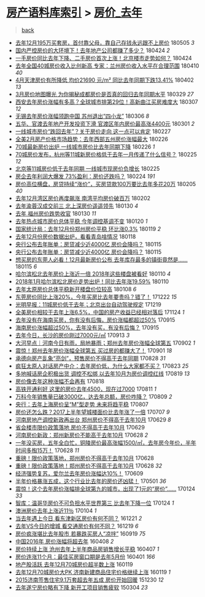 [房产语料库索引](../../README.md)  > [房价_去年](房价_去年.md)
====
> [back](../README.md)

- [去年12月195万买套房，首付靠父母，靠自己存钱永远跟不上房价](http://jkwz.applinzi.com/ittc/7099327331518907399.html#%E5%8E%BB%E5%B9%B412%E6%9C%88195%E4%B8%87%E4%B9%B0%E5%A5%97%E6%88%BF%EF%BC%8C%E9%A6%96%E4%BB%98%E9%9D%A0%E7%88%B6%E6%AF%8D%EF%BC%8C%E9%9D%A0%E8%87%AA%E5%B7%B1%E5%AD%98%E9%92%B1%E6%B0%B8%E8%BF%9C%E8%B7%9F%E4%B8%8D%E4%B8%8A%E6%88%BF%E4%BB%B7) 180505 *3* 
- [国内严控房价的大环境下！去年地产公司都赚了多少？](http://jkwz.applinzi.com/ittc/7095680964246373392.html#%E5%9B%BD%E5%86%85%E4%B8%A5%E6%8E%A7%E6%88%BF%E4%BB%B7%E7%9A%84%E5%A4%A7%E7%8E%AF%E5%A2%83%E4%B8%8B%EF%BC%81%E5%8E%BB%E5%B9%B4%E5%9C%B0%E4%BA%A7%E5%85%AC%E5%8F%B8%E9%83%BD%E8%B5%9A%E4%BA%86%E5%A4%9A%E5%B0%91%EF%BC%9F) 180424 *2* 
- [一手房价同比去年下降、二手房价首次上涨！北京楼市走势如何？](http://jkwz.applinzi.com/ittc/7095481514500555786.html#%E4%B8%80%E6%89%8B%E6%88%BF%E4%BB%B7%E5%90%8C%E6%AF%94%E5%8E%BB%E5%B9%B4%E4%B8%8B%E9%99%8D%E3%80%81%E4%BA%8C%E6%89%8B%E6%88%BF%E4%BB%B7%E9%A6%96%E6%AC%A1%E4%B8%8A%E6%B6%A8%EF%BC%81%E5%8C%97%E4%BA%AC%E6%A5%BC%E5%B8%82%E8%B5%B0%E5%8A%BF%E5%A6%82%E4%BD%95%EF%BC%9F) 180424  
- [去年全国40城房价收入比创新高 专家：兰州房价收入水平在合理范围](http://jkwz.applinzi.com/ittc/7090308876119573515.html#%E5%8E%BB%E5%B9%B4%E5%85%A8%E5%9B%BD40%E5%9F%8E%E6%88%BF%E4%BB%B7%E6%94%B6%E5%85%A5%E6%AF%94%E5%88%9B%E6%96%B0%E9%AB%98+%E4%B8%93%E5%AE%B6%EF%BC%9A%E5%85%B0%E5%B7%9E%E6%88%BF%E4%BB%B7%E6%94%B6%E5%85%A5%E6%B0%B4%E5%B9%B3%E5%9C%A8%E5%90%88%E7%90%86%E8%8C%83%E5%9B%B4) 180410 *40* 
- [4月天津房价有所降低 均价21690 元/m²  同比去年同期下跌13.41%](http://jkwz.applinzi.com/ittc/7087419721559573520.html#4%E6%9C%88%E5%A4%A9%E6%B4%A5%E6%88%BF%E4%BB%B7%E6%9C%89%E6%89%80%E9%99%8D%E4%BD%8E+%E5%9D%87%E4%BB%B721690+%E5%85%83%2Fm%C2%B2++%E5%90%8C%E6%AF%94%E5%8E%BB%E5%B9%B4%E5%90%8C%E6%9C%9F%E4%B8%8B%E8%B7%8C13.41%25) 180402 *13* 
- [3月房价地图曝光 为你揭秘成都房价是否真的回归去年同期水平](http://jkwz.applinzi.com/ittc/7085815364233724945.html#3%E6%9C%88%E6%88%BF%E4%BB%B7%E5%9C%B0%E5%9B%BE%E6%9B%9D%E5%85%89+%E4%B8%BA%E4%BD%A0%E6%8F%AD%E7%A7%98%E6%88%90%E9%83%BD%E6%88%BF%E4%BB%B7%E6%98%AF%E5%90%A6%E7%9C%9F%E7%9A%84%E5%9B%9E%E5%BD%92%E5%8E%BB%E5%B9%B4%E5%90%8C%E6%9C%9F%E6%B0%B4%E5%B9%B3) 180329 *27* 
- [西安去年房价涨幅有多高？全球城市排第29位！高新曲江买房难度大](http://jkwz.applinzi.com/ittc/7077691467391042566.html#%E8%A5%BF%E5%AE%89%E5%8E%BB%E5%B9%B4%E6%88%BF%E4%BB%B7%E6%B6%A8%E5%B9%85%E6%9C%89%E5%A4%9A%E9%AB%98%EF%BC%9F%E5%85%A8%E7%90%83%E5%9F%8E%E5%B8%82%E6%8E%92%E7%AC%AC29%E4%BD%8D%EF%BC%81%E9%AB%98%E6%96%B0%E6%9B%B2%E6%B1%9F%E4%B9%B0%E6%88%BF%E9%9A%BE%E5%BA%A6%E5%A4%A7) 180307 *12* 
- [无锡去年房价涨幅领跑中国 苏州退出“四小龙”](http://jkwz.applinzi.com/ittc/7077282850707866631.html#%E6%97%A0%E9%94%A1%E5%8E%BB%E5%B9%B4%E6%88%BF%E4%BB%B7%E6%B6%A8%E5%B9%85%E9%A2%86%E8%B7%91%E4%B8%AD%E5%9B%BD+%E8%8B%8F%E5%B7%9E%E9%80%80%E5%87%BA%E2%80%9C%E5%9B%9B%E5%B0%8F%E9%BE%99%E2%80%9D) 180306 *8* 
- [五华、官渡去年地产开发投资下滑 官渡区年内房价最高涨4400元](http://jkwz.applinzi.com/ittc/7075522202495878155.html#%E4%BA%94%E5%8D%8E%E3%80%81%E5%AE%98%E6%B8%A1%E5%8E%BB%E5%B9%B4%E5%9C%B0%E4%BA%A7%E5%BC%80%E5%8F%91%E6%8A%95%E8%B5%84%E4%B8%8B%E6%BB%91+%E5%AE%98%E6%B8%A1%E5%8C%BA%E5%B9%B4%E5%86%85%E6%88%BF%E4%BB%B7%E6%9C%80%E9%AB%98%E6%B6%A84400%E5%85%83) 180301 *2* 
- [一线城市房价“跌回去年”？关于房价走向 这一点可以肯定](http://jkwz.applinzi.com/ittc/7074685077827355658.html#%E4%B8%80%E7%BA%BF%E5%9F%8E%E5%B8%82%E6%88%BF%E4%BB%B7%E2%80%9C%E8%B7%8C%E5%9B%9E%E5%8E%BB%E5%B9%B4%E2%80%9D%EF%BC%9F%E5%85%B3%E4%BA%8E%E6%88%BF%E4%BB%B7%E8%B5%B0%E5%90%91+%E8%BF%99%E4%B8%80%E7%82%B9%E5%8F%AF%E4%BB%A5%E8%82%AF%E5%AE%9A) 180227  
- [全美2月房产价格市场趋势：去年西部五州房价涨幅最大](http://jkwz.applinzi.com/ittc/7074445128951661578.html#%E5%85%A8%E7%BE%8E2%E6%9C%88%E6%88%BF%E4%BA%A7%E4%BB%B7%E6%A0%BC%E5%B8%82%E5%9C%BA%E8%B6%8B%E5%8A%BF%EF%BC%9A%E5%8E%BB%E5%B9%B4%E8%A5%BF%E9%83%A8%E4%BA%94%E5%B7%9E%E6%88%BF%E4%BB%B7%E6%B6%A8%E5%B9%85%E6%9C%80%E5%A4%A7) 180226  
- [70城最新房价出炉 一线城市房价比去年同期下降](http://jkwz.applinzi.com/ittc/7074320695381459974.html#70%E5%9F%8E%E6%9C%80%E6%96%B0%E6%88%BF%E4%BB%B7%E5%87%BA%E7%82%89+%E4%B8%80%E7%BA%BF%E5%9F%8E%E5%B8%82%E6%88%BF%E4%BB%B7%E6%AF%94%E5%8E%BB%E5%B9%B4%E5%90%8C%E6%9C%9F%E4%B8%8B%E9%99%8D) 180226 *1* 
- [70城房价发布，杭州等11城新房价格低于去年一月传递了什么信号？](http://jkwz.applinzi.com/ittc/7074150684071298059.html#70%E5%9F%8E%E6%88%BF%E4%BB%B7%E5%8F%91%E5%B8%83%EF%BC%8C%E6%9D%AD%E5%B7%9E%E7%AD%8911%E5%9F%8E%E6%96%B0%E6%88%BF%E4%BB%B7%E6%A0%BC%E4%BD%8E%E4%BA%8E%E5%8E%BB%E5%B9%B4%E4%B8%80%E6%9C%88%E4%BC%A0%E9%80%92%E4%BA%86%E4%BB%80%E4%B9%88%E4%BF%A1%E5%8F%B7%EF%BC%9F) 180225 *12* 
- [北京等11城房价低于去年同期 一线城市现房价负增长](http://jkwz.applinzi.com/ittc/7073935765564556304.html#%E5%8C%97%E4%BA%AC%E7%AD%8911%E5%9F%8E%E6%88%BF%E4%BB%B7%E4%BD%8E%E4%BA%8E%E5%8E%BB%E5%B9%B4%E5%90%8C%E6%9C%9F+%E4%B8%80%E7%BA%BF%E5%9F%8E%E5%B8%82%E7%8E%B0%E6%88%BF%E4%BB%B7%E8%B4%9F%E5%A2%9E%E9%95%BF) 180225  
- [房企去年利润大爆发 73%盈利：房价还跌吗？](http://jkwz.applinzi.com/ittc/7073701166561362955.html#%E6%88%BF%E4%BC%81%E5%8E%BB%E5%B9%B4%E5%88%A9%E6%B6%A6%E5%A4%A7%E7%88%86%E5%8F%91+73%25%E7%9B%88%E5%88%A9%EF%BC%9A%E6%88%BF%E4%BB%B7%E8%BF%98%E8%B7%8C%E5%90%97%EF%BC%9F) 180224 *191* 
- [房价高位横盘，房贷持续“涨价”，买房贷款100万要比去年多花20万](http://jkwz.applinzi.com/ittc/7066559339441947659.html#%E6%88%BF%E4%BB%B7%E9%AB%98%E4%BD%8D%E6%A8%AA%E7%9B%98%EF%BC%8C%E6%88%BF%E8%B4%B7%E6%8C%81%E7%BB%AD%E2%80%9C%E6%B6%A8%E4%BB%B7%E2%80%9D%EF%BC%8C%E4%B9%B0%E6%88%BF%E8%B4%B7%E6%AC%BE100%E4%B8%87%E8%A6%81%E6%AF%94%E5%8E%BB%E5%B9%B4%E5%A4%9A%E8%8A%B120%E4%B8%87) 180205 *40* 
- [去年12月湾区房价再度飙涨 南湾平均房价破百万](http://jkwz.applinzi.com/ittc/7065428182432220177.html#%E5%8E%BB%E5%B9%B412%E6%9C%88%E6%B9%BE%E5%8C%BA%E6%88%BF%E4%BB%B7%E5%86%8D%E5%BA%A6%E9%A3%99%E6%B6%A8+%E5%8D%97%E6%B9%BE%E5%B9%B3%E5%9D%87%E6%88%BF%E4%BB%B7%E7%A0%B4%E7%99%BE%E4%B8%87) 180202  
- [去年渝蓉汉成交前三 北上深房价遥遥领先](http://jkwz.applinzi.com/ittc/7064376394891396112.html#%E5%8E%BB%E5%B9%B4%E6%B8%9D%E8%93%89%E6%B1%89%E6%88%90%E4%BA%A4%E5%89%8D%E4%B8%89+%E5%8C%97%E4%B8%8A%E6%B7%B1%E6%88%BF%E4%BB%B7%E9%81%A5%E9%81%A5%E9%A2%86%E5%85%88) 180130 *4* 
- [去年 福州房价跌势收官](http://jkwz.applinzi.com/ittc/7064297168712516625.html#%E5%8E%BB%E5%B9%B4+%E7%A6%8F%E5%B7%9E%E6%88%BF%E4%BB%B7%E8%B7%8C%E5%8A%BF%E6%94%B6%E5%AE%98) 180130 *11* 
- [去年热点城市房价总体平稳 今年调控基调不变](http://jkwz.applinzi.com/ittc/7060445060926014481.html#%E5%8E%BB%E5%B9%B4%E7%83%AD%E7%82%B9%E5%9F%8E%E5%B8%82%E6%88%BF%E4%BB%B7%E6%80%BB%E4%BD%93%E5%B9%B3%E7%A8%B3+%E4%BB%8A%E5%B9%B4%E8%B0%83%E6%8E%A7%E5%9F%BA%E8%B0%83%E4%B8%8D%E5%8F%98) 180120 *1* 
- [国家统计局：去年12月份郑州房价平稳 环比涨0.3%](http://jkwz.applinzi.com/ittc/7060185385290695691.html#%E5%9B%BD%E5%AE%B6%E7%BB%9F%E8%AE%A1%E5%B1%80%EF%BC%9A%E5%8E%BB%E5%B9%B412%E6%9C%88%E4%BB%BD%E9%83%91%E5%B7%9E%E6%88%BF%E4%BB%B7%E5%B9%B3%E7%A8%B3+%E7%8E%AF%E6%AF%94%E6%B6%A80.3%25) 180119 *2* 
- [去年12月份房价数据出炉，看看青岛啥情况](http://jkwz.applinzi.com/ittc/7059927855230616592.html#%E5%8E%BB%E5%B9%B412%E6%9C%88%E4%BB%BD%E6%88%BF%E4%BB%B7%E6%95%B0%E6%8D%AE%E5%87%BA%E7%82%89%EF%BC%8C%E7%9C%8B%E7%9C%8B%E9%9D%92%E5%B2%9B%E5%95%A5%E6%83%85%E5%86%B5) 180118  
- [央行公布去年账单：房贷减少近4000亿 房价会降吗？](http://jkwz.applinzi.com/ittc/7058904921372361744.html#%E5%A4%AE%E8%A1%8C%E5%85%AC%E5%B8%83%E5%8E%BB%E5%B9%B4%E8%B4%A6%E5%8D%95%EF%BC%9A%E6%88%BF%E8%B4%B7%E5%87%8F%E5%B0%91%E8%BF%914000%E4%BA%BF+%E6%88%BF%E4%BB%B7%E4%BC%9A%E9%99%8D%E5%90%97%EF%BC%9F) 180115  
- [央行公布去年账单：房贷减少近4000亿 房价会降吗？](http://jkwz.applinzi.com/ittc/7058870752487408657.html#%E5%A4%AE%E8%A1%8C%E5%85%AC%E5%B8%83%E5%8E%BB%E5%B9%B4%E8%B4%A6%E5%8D%95%EF%BC%9A%E6%88%BF%E8%B4%B7%E5%87%8F%E5%B0%91%E8%BF%914000%E4%BA%BF+%E6%88%BF%E4%BB%B7%E4%BC%9A%E9%99%8D%E5%90%97%EF%BC%9F) 180115  
- [想买房的东莞人必看！12月最新房价公布 去年库存最多的镇街竟然是……](http://jkwz.applinzi.com/ittc/7058857218839938055.html#%E6%83%B3%E4%B9%B0%E6%88%BF%E7%9A%84%E4%B8%9C%E8%8E%9E%E4%BA%BA%E5%BF%85%E7%9C%8B%EF%BC%8112%E6%9C%88%E6%9C%80%E6%96%B0%E6%88%BF%E4%BB%B7%E5%85%AC%E5%B8%83+%E5%8E%BB%E5%B9%B4%E5%BA%93%E5%AD%98%E6%9C%80%E5%A4%9A%E7%9A%84%E9%95%87%E8%A1%97%E7%AB%9F%E7%84%B6%E6%98%AF%E2%80%A6%E2%80%A6) 180115 *6* 
- [哈尔滨松北去年房价上涨近一倍 2018年这些楼盘被看好](http://jkwz.applinzi.com/ittc/7056911218822874128.html#%E5%93%88%E5%B0%94%E6%BB%A8%E6%9D%BE%E5%8C%97%E5%8E%BB%E5%B9%B4%E6%88%BF%E4%BB%B7%E4%B8%8A%E6%B6%A8%E8%BF%91%E4%B8%80%E5%80%8D+2018%E5%B9%B4%E8%BF%99%E4%BA%9B%E6%A5%BC%E7%9B%98%E8%A2%AB%E7%9C%8B%E5%A5%BD) 180110 *4* 
- [2018年1月哈尔滨松北房价走势出炉！同比去年涨19.59%](http://jkwz.applinzi.com/ittc/7056852977577362443.html#2018%E5%B9%B41%E6%9C%88%E5%93%88%E5%B0%94%E6%BB%A8%E6%9D%BE%E5%8C%97%E6%88%BF%E4%BB%B7%E8%B5%B0%E5%8A%BF%E5%87%BA%E7%82%89%EF%BC%81%E5%90%8C%E6%AF%94%E5%8E%BB%E5%B9%B4%E6%B6%A819.59%25) 180110  
- [去年太原房价总体平稳新开楼盘价位较高](http://jkwz.applinzi.com/ittc/7056097439537169414.html#%E5%8E%BB%E5%B9%B4%E5%A4%AA%E5%8E%9F%E6%88%BF%E4%BB%B7%E6%80%BB%E4%BD%93%E5%B9%B3%E7%A8%B3%E6%96%B0%E5%BC%80%E6%A5%BC%E7%9B%98%E4%BB%B7%E4%BD%8D%E8%BE%83%E9%AB%98) 180108 *6* 
- [东莞房价同比上涨20%，今年买房比去年要贵吗？错了！](http://jkwz.applinzi.com/ittc/7049821607327974417.html#%E4%B8%9C%E8%8E%9E%E6%88%BF%E4%BB%B7%E5%90%8C%E6%AF%94%E4%B8%8A%E6%B6%A820%25%EF%BC%8C%E4%BB%8A%E5%B9%B4%E4%B9%B0%E6%88%BF%E6%AF%94%E5%8E%BB%E5%B9%B4%E8%A6%81%E8%B4%B5%E5%90%97%EF%BC%9F%E9%94%99%E4%BA%86%EF%BC%81) 171222 *15* 
- [光明早报：11城房价低于去年；北京出台自动驾驶规定](http://jkwz.applinzi.com/ittc/7048686571979539472.html#%E5%85%89%E6%98%8E%E6%97%A9%E6%8A%A5%EF%BC%9A11%E5%9F%8E%E6%88%BF%E4%BB%B7%E4%BD%8E%E4%BA%8E%E5%8E%BB%E5%B9%B4%EF%BC%9B%E5%8C%97%E4%BA%AC%E5%87%BA%E5%8F%B0%E8%87%AA%E5%8A%A8%E9%A9%BE%E9%A9%B6%E8%A7%84%E5%AE%9A) 171219  
- [全美房价相较于去年上涨6.5%，中国的房产收益已经相对落后](http://jkwz.applinzi.com/ittc/7039583111036273681.html#%E5%85%A8%E7%BE%8E%E6%88%BF%E4%BB%B7%E7%9B%B8%E8%BE%83%E4%BA%8E%E5%8E%BB%E5%B9%B4%E4%B8%8A%E6%B6%A86.5%25%EF%BC%8C%E4%B8%AD%E5%9B%BD%E7%9A%84%E6%88%BF%E4%BA%A7%E6%94%B6%E7%9B%8A%E5%B7%B2%E7%BB%8F%E7%9B%B8%E5%AF%B9%E8%90%BD%E5%90%8E) 171124 *1* 
- [去年没有在海南买房，你有没有后悔，房价涨幅都超过50%](http://jkwz.applinzi.com/ittc/7013588291188949776.html#%E5%8E%BB%E5%B9%B4%E6%B2%A1%E6%9C%89%E5%9C%A8%E6%B5%B7%E5%8D%97%E4%B9%B0%E6%88%BF%EF%BC%8C%E4%BD%A0%E6%9C%89%E6%B2%A1%E6%9C%89%E5%90%8E%E6%82%94%EF%BC%8C%E6%88%BF%E4%BB%B7%E6%B6%A8%E5%B9%85%E9%83%BD%E8%B6%85%E8%BF%8750%25) 170915  
- [海南房价涨幅超过50%，去年没有买，有没有后悔？](http://jkwz.applinzi.com/ittc/7013571998297621521.html#%E6%B5%B7%E5%8D%97%E6%88%BF%E4%BB%B7%E6%B6%A8%E5%B9%85%E8%B6%85%E8%BF%8750%25%EF%BC%8C%E5%8E%BB%E5%B9%B4%E6%B2%A1%E6%9C%89%E4%B9%B0%EF%BC%8C%E6%9C%89%E6%B2%A1%E6%9C%89%E5%90%8E%E6%82%94%EF%BC%9F) 170915  
- [去年今日，长沙的房价刚过7000元/㎡](http://jkwz.applinzi.com/ittc/7012814487487513616.html#%E5%8E%BB%E5%B9%B4%E4%BB%8A%E6%97%A5%EF%BC%8C%E9%95%BF%E6%B2%99%E7%9A%84%E6%88%BF%E4%BB%B7%E5%88%9A%E8%BF%877000%E5%85%83%2F%E3%8E%A1) 170913 *3* 
- [大河早点｜河南今日有雨，局地暴雨；郑州去年房价涨幅全球第五](http://jkwz.applinzi.com/ittc/7008605097125479441.html#%E5%A4%A7%E6%B2%B3%E6%97%A9%E7%82%B9%EF%BD%9C%E6%B2%B3%E5%8D%97%E4%BB%8A%E6%97%A5%E6%9C%89%E9%9B%A8%EF%BC%8C%E5%B1%80%E5%9C%B0%E6%9A%B4%E9%9B%A8%EF%BC%9B%E9%83%91%E5%B7%9E%E5%8E%BB%E5%B9%B4%E6%88%BF%E4%BB%B7%E6%B6%A8%E5%B9%85%E5%85%A8%E7%90%83%E7%AC%AC%E4%BA%94) 170902 *1* 
- [震惊！郑州去年房价涨幅全球第五 买过房的都赚大了！](http://jkwz.applinzi.com/ittc/7008403677973578768.html#%E9%9C%87%E6%83%8A%EF%BC%81%E9%83%91%E5%B7%9E%E5%8E%BB%E5%B9%B4%E6%88%BF%E4%BB%B7%E6%B6%A8%E5%B9%85%E5%85%A8%E7%90%83%E7%AC%AC%E4%BA%94+%E4%B9%B0%E8%BF%87%E6%88%BF%E7%9A%84%E9%83%BD%E8%B5%9A%E5%A4%A7%E4%BA%86%EF%BC%81) 170901 *18* 
- [承德向房产乱象“亮剑”，预售房价不得高于去年同期](http://jkwz.applinzi.com/ittc/7006875720046085137.html#%E6%89%BF%E5%BE%B7%E5%90%91%E6%88%BF%E4%BA%A7%E4%B9%B1%E8%B1%A1%E2%80%9C%E4%BA%AE%E5%89%91%E2%80%9D%EF%BC%8C%E9%A2%84%E5%94%AE%E6%88%BF%E4%BB%B7%E4%B8%8D%E5%BE%97%E9%AB%98%E4%BA%8E%E5%8E%BB%E5%B9%B4%E5%90%8C%E6%9C%9F) 170828 *31* 
- [疯狂太原人对话房产中介：去年房价低，为什么大家都不买？](http://jkwz.applinzi.com/ittc/7005057820792456208.html#%E7%96%AF%E7%8B%82%E5%A4%AA%E5%8E%9F%E4%BA%BA%E5%AF%B9%E8%AF%9D%E6%88%BF%E4%BA%A7%E4%B8%AD%E4%BB%8B%EF%BC%9A%E5%8E%BB%E5%B9%B4%E6%88%BF%E4%BB%B7%E4%BD%8E%EF%BC%8C%E4%B8%BA%E4%BB%80%E4%B9%88%E5%A4%A7%E5%AE%B6%E9%83%BD%E4%B8%8D%E4%B9%B0%EF%BC%9F) 170823 *25* 
- [多地喊话房企积极出货 调控不松绑 以去年10月为房价调控红线](http://jkwz.applinzi.com/ittc/7003576897701938193.html#%E5%A4%9A%E5%9C%B0%E5%96%8A%E8%AF%9D%E6%88%BF%E4%BC%81%E7%A7%AF%E6%9E%81%E5%87%BA%E8%B4%A7+%E8%B0%83%E6%8E%A7%E4%B8%8D%E6%9D%BE%E7%BB%91+%E4%BB%A5%E5%8E%BB%E5%B9%B410%E6%9C%88%E4%B8%BA%E6%88%BF%E4%BB%B7%E8%B0%83%E6%8E%A7%E7%BA%A2%E7%BA%BF) 170819 *13* 
- [房价像去年这种涨幅不会再有](http://jkwz.applinzi.com/ittc/7003119482539868945.html#%E6%88%BF%E4%BB%B7%E5%83%8F%E5%8E%BB%E5%B9%B4%E8%BF%99%E7%A7%8D%E6%B6%A8%E5%B9%85%E4%B8%8D%E4%BC%9A%E5%86%8D%E6%9C%89) 170818  
- [高铁开通利好 这里的房价去年4500，现在过7000](http://jkwz.applinzi.com/ittc/7000551862888301584.html#%E9%AB%98%E9%93%81%E5%BC%80%E9%80%9A%E5%88%A9%E5%A5%BD+%E8%BF%99%E9%87%8C%E7%9A%84%E6%88%BF%E4%BB%B7%E5%8E%BB%E5%B9%B44500%EF%BC%8C%E7%8E%B0%E5%9C%A8%E8%BF%877000) 170811 *1* 
- [万科今年销售量已破3000亿，达去年总额，房价咋降？](http://jkwz.applinzi.com/ittc/6999841169666999313.html#%E4%B8%87%E7%A7%91%E4%BB%8A%E5%B9%B4%E9%94%80%E5%94%AE%E9%87%8F%E5%B7%B2%E7%A0%B43000%E4%BA%BF%EF%BC%8C%E8%BE%BE%E5%8E%BB%E5%B9%B4%E6%80%BB%E9%A2%9D%EF%BC%8C%E6%88%BF%E4%BB%B7%E5%92%8B%E9%99%8D%EF%BC%9F) 170809 *2* 
- [央行：去年上海房价呈“M”型走势 未来将趋平稳](http://jkwz.applinzi.com/ittc/6999016679475250193.html#%E5%A4%AE%E8%A1%8C%EF%BC%9A%E5%8E%BB%E5%B9%B4%E4%B8%8A%E6%B5%B7%E6%88%BF%E4%BB%B7%E5%91%88%E2%80%9CM%E2%80%9D%E5%9E%8B%E8%B5%B0%E5%8A%BF+%E6%9C%AA%E6%9D%A5%E5%B0%86%E8%B6%8B%E5%B9%B3%E7%A8%B3) 170807  
- [房价还怎么跌？2017上半年望城楼面价比去年涨了一倍](http://jkwz.applinzi.com/ittc/6987613749769667600.html#%E6%88%BF%E4%BB%B7%E8%BF%98%E6%80%8E%E4%B9%88%E8%B7%8C%EF%BC%9F2017%E4%B8%8A%E5%8D%8A%E5%B9%B4%E6%9C%9B%E5%9F%8E%E6%A5%BC%E9%9D%A2%E4%BB%B7%E6%AF%94%E5%8E%BB%E5%B9%B4%E6%B6%A8%E4%BA%86%E4%B8%80%E5%80%8D) 170707 *9* 
- [河南房地产调控新政再出台 郑州房价不得高于去年10月](http://jkwz.applinzi.com/ittc/6984495177337930756.html#%E6%B2%B3%E5%8D%97%E6%88%BF%E5%9C%B0%E4%BA%A7%E8%B0%83%E6%8E%A7%E6%96%B0%E6%94%BF%E5%86%8D%E5%87%BA%E5%8F%B0+%E9%83%91%E5%B7%9E%E6%88%BF%E4%BB%B7%E4%B8%8D%E5%BE%97%E9%AB%98%E4%BA%8E%E5%8E%BB%E5%B9%B410%E6%9C%88) 170629 *8* 
- [省会楼市限价政策落地 房价不得高于去年10月](http://jkwz.applinzi.com/ittc/6984472000415138820.html#%E7%9C%81%E4%BC%9A%E6%A5%BC%E5%B8%82%E9%99%90%E4%BB%B7%E6%94%BF%E7%AD%96%E8%90%BD%E5%9C%B0+%E6%88%BF%E4%BB%B7%E4%B8%8D%E5%BE%97%E9%AB%98%E4%BA%8E%E5%8E%BB%E5%B9%B410%E6%9C%88) 170629  
- [河南房价新政：郑州新房价不能高于去年10月](http://jkwz.applinzi.com/ittc/6984296587063723013.html#%E6%B2%B3%E5%8D%97%E6%88%BF%E4%BB%B7%E6%96%B0%E6%94%BF%EF%BC%9A%E9%83%91%E5%B7%9E%E6%96%B0%E6%88%BF%E4%BB%B7%E4%B8%8D%E8%83%BD%E9%AB%98%E4%BA%8E%E5%8E%BB%E5%B9%B410%E6%9C%88) 170628 *2* 
- [一年没买房，五年全白忙，铜陵房价最高涨幅1500/㎡，去年房今年价，半年时间多掏15万！](http://jkwz.applinzi.com/ittc/6984299697018504197.html#%E4%B8%80%E5%B9%B4%E6%B2%A1%E4%B9%B0%E6%88%BF%EF%BC%8C%E4%BA%94%E5%B9%B4%E5%85%A8%E7%99%BD%E5%BF%99%EF%BC%8C%E9%93%9C%E9%99%B5%E6%88%BF%E4%BB%B7%E6%9C%80%E9%AB%98%E6%B6%A8%E5%B9%851500%2F%E3%8E%A1%EF%BC%8C%E5%8E%BB%E5%B9%B4%E6%88%BF%E4%BB%8A%E5%B9%B4%E4%BB%B7%EF%BC%8C%E5%8D%8A%E5%B9%B4%E6%97%B6%E9%97%B4%E5%A4%9A%E6%8E%8F15%E4%B8%87%EF%BC%81) 170628 *11* 
- [重磅！限价政策落地，郑州房价不得高于去年10月](http://jkwz.applinzi.com/ittc/6984194181118297093.html#%E9%87%8D%E7%A3%85%EF%BC%81%E9%99%90%E4%BB%B7%E6%94%BF%E7%AD%96%E8%90%BD%E5%9C%B0%EF%BC%8C%E9%83%91%E5%B7%9E%E6%88%BF%E4%BB%B7%E4%B8%8D%E5%BE%97%E9%AB%98%E4%BA%8E%E5%8E%BB%E5%B9%B410%E6%9C%88) 170628  
- [重磅！限价政策落地！郑州房价不得高于去年10月](http://jkwz.applinzi.com/ittc/6984182417668441093.html#%E9%87%8D%E7%A3%85%EF%BC%81%E9%99%90%E4%BB%B7%E6%94%BF%E7%AD%96%E8%90%BD%E5%9C%B0%EF%BC%81%E9%83%91%E5%B7%9E%E6%88%BF%E4%BB%B7%E4%B8%8D%E5%BE%97%E9%AB%98%E4%BA%8E%E5%8E%BB%E5%B9%B410%E6%9C%88) 170628 *32* 
- [经济强势复苏，爱尔兰去年房价涨幅达10%！](http://jkwz.applinzi.com/ittc/6977188456030536708.html#%E7%BB%8F%E6%B5%8E%E5%BC%BA%E5%8A%BF%E5%A4%8D%E8%8B%8F%EF%BC%8C%E7%88%B1%E5%B0%94%E5%85%B0%E5%8E%BB%E5%B9%B4%E6%88%BF%E4%BB%B7%E6%B6%A8%E5%B9%85%E8%BE%BE10%25%EF%BC%81) 170609  
- [半年价格暴涨五成，这个行业比去年的房价还凶猛！](http://jkwz.applinzi.com/ittc/6962642551642260484.html#%E5%8D%8A%E5%B9%B4%E4%BB%B7%E6%A0%BC%E6%9A%B4%E6%B6%A8%E4%BA%94%E6%88%90%EF%BC%8C%E8%BF%99%E4%B8%AA%E8%A1%8C%E4%B8%9A%E6%AF%94%E5%8E%BB%E5%B9%B4%E7%9A%84%E6%88%BF%E4%BB%B7%E8%BF%98%E5%87%B6%E7%8C%9B%EF%BC%81) 170501 *36* 
- [震惊！这个去年房价涨幅排全球第九的城市，出现了1元的“房价”……](http://jkwz.applinzi.com/ittc/6926598441940812805.html#%E9%9C%87%E6%83%8A%EF%BC%81%E8%BF%99%E4%B8%AA%E5%8E%BB%E5%B9%B4%E6%88%BF%E4%BB%B7%E6%B6%A8%E5%B9%85%E6%8E%92%E5%85%A8%E7%90%83%E7%AC%AC%E4%B9%9D%E7%9A%84%E5%9F%8E%E5%B8%82%EF%BC%8C%E5%87%BA%E7%8E%B0%E4%BA%861%E5%85%83%E7%9A%84%E2%80%9C%E6%88%BF%E4%BB%B7%E2%80%9D%E2%80%A6%E2%80%A6) 170124 *33* 
- [智库：温哥华房价不可负担水平世界第三 比去年下降一位](http://jkwz.applinzi.com/ittc/6926499722583081988.html#%E6%99%BA%E5%BA%93%EF%BC%9A%E6%B8%A9%E5%93%A5%E5%8D%8E%E6%88%BF%E4%BB%B7%E4%B8%8D%E5%8F%AF%E8%B4%9F%E6%8B%85%E6%B0%B4%E5%B9%B3%E4%B8%96%E7%95%8C%E7%AC%AC%E4%B8%89+%E6%AF%94%E5%8E%BB%E5%B9%B4%E4%B8%8B%E9%99%8D%E4%B8%80%E4%BD%8D) 170124 *1* 
- [澳洲房价去年上涨近11％](http://jkwz.applinzi.com/ittc/6919224024243897349.html#%E6%BE%B3%E6%B4%B2%E6%88%BF%E4%BB%B7%E5%8E%BB%E5%B9%B4%E4%B8%8A%E6%B6%A8%E8%BF%9111%EF%BC%85) 170104 *1* 
- [当去年遇上今日 看东津新区房价有何不同？](http://jkwz.applinzi.com/ittc/6914093104952247301.html#%E5%BD%93%E5%8E%BB%E5%B9%B4%E9%81%87%E4%B8%8A%E4%BB%8A%E6%97%A5+%E7%9C%8B%E4%B8%9C%E6%B4%A5%E6%96%B0%E5%8C%BA%E6%88%BF%E4%BB%B7%E6%9C%89%E4%BD%95%E4%B8%8D%E5%90%8C%EF%BC%9F) 161221 *2* 
- [去年VS今日的增城 看交通房价有何不同？](http://jkwz.applinzi.com/ittc/6913277195660559365.html#%E5%8E%BB%E5%B9%B4VS%E4%BB%8A%E6%97%A5%E7%9A%84%E5%A2%9E%E5%9F%8E+%E7%9C%8B%E4%BA%A4%E9%80%9A%E6%88%BF%E4%BB%B7%E6%9C%89%E4%BD%95%E4%B8%8D%E5%90%8C%EF%BC%9F) 161219 *6* 
- [房价疯涨堪比去年股市 若暴跌买房人“凉拌”](http://jkwz.applinzi.com/ittc/6879614435592766469.html#%E6%88%BF%E4%BB%B7%E7%96%AF%E6%B6%A8%E5%A0%AA%E6%AF%94%E5%8E%BB%E5%B9%B4%E8%82%A1%E5%B8%82+%E8%8B%A5%E6%9A%B4%E8%B7%8C%E4%B9%B0%E6%88%BF%E4%BA%BA%E2%80%9C%E5%87%89%E6%8B%8C%E2%80%9D) 160919 *75* 
- [中国2016年 房价涨幅将超去年](http://jkwz.applinzi.com/ittc/6818583388088697861.html#%E4%B8%AD%E5%9B%BD2016%E5%B9%B4+%E6%88%BF%E4%BB%B7%E6%B6%A8%E5%B9%85%E5%B0%86%E8%B6%85%E5%8E%BB%E5%B9%B4) 160408 *2* 
- [房价持续上涨 沧州去年上半年商品房销售增长平稳](http://jkwz.applinzi.com/ittc/6818270991847261188.html#%E6%88%BF%E4%BB%B7%E6%8C%81%E7%BB%AD%E4%B8%8A%E6%B6%A8+%E6%B2%A7%E5%B7%9E%E5%8E%BB%E5%B9%B4%E4%B8%8A%E5%8D%8A%E5%B9%B4%E5%95%86%E5%93%81%E6%88%BF%E9%94%80%E5%94%AE%E5%A2%9E%E9%95%BF%E5%B9%B3%E7%A8%B3) 160407 *1* 
- [房价连涨11个月：最佳买房窗口期是去年5月份](http://jkwz.applinzi.com/ittc/6816067009569620996.html#%E6%88%BF%E4%BB%B7%E8%BF%9E%E6%B6%A811%E4%B8%AA%E6%9C%88%EF%BC%9A%E6%9C%80%E4%BD%B3%E4%B9%B0%E6%88%BF%E7%AA%97%E5%8F%A3%E6%9C%9F%E6%98%AF%E5%8E%BB%E5%B9%B45%E6%9C%88%E4%BB%BD) 160401 *166* 
- [地产股活跃 去年12月70城房价超半数上涨](http://jkwz.applinzi.com/ittc/6788965226812802052.html#%E5%9C%B0%E4%BA%A7%E8%82%A1%E6%B4%BB%E8%B7%83+%E5%8E%BB%E5%B9%B412%E6%9C%8870%E5%9F%8E%E6%88%BF%E4%BB%B7%E8%B6%85%E5%8D%8A%E6%95%B0%E4%B8%8A%E6%B6%A8) 160119  
- [去年12月70城房价大PK 济南新建商品住宅价格继续上涨](http://jkwz.applinzi.com/ittc/6788940673541735429.html#%E5%8E%BB%E5%B9%B412%E6%9C%8870%E5%9F%8E%E6%88%BF%E4%BB%B7%E5%A4%A7PK+%E6%B5%8E%E5%8D%97%E6%96%B0%E5%BB%BA%E5%95%86%E5%93%81%E4%BD%8F%E5%AE%85%E4%BB%B7%E6%A0%BC%E7%BB%A7%E7%BB%AD%E4%B8%8A%E6%B6%A8) 160119 *1* 
- [2015济南签售住宅9.1万套超去年五成 房价开始回暖](http://jkwz.applinzi.com/ittc/6781504297401582597.html#2015%E6%B5%8E%E5%8D%97%E7%AD%BE%E5%94%AE%E4%BD%8F%E5%AE%859.1%E4%B8%87%E5%A5%97%E8%B6%85%E5%8E%BB%E5%B9%B4%E4%BA%94%E6%88%90+%E6%88%BF%E4%BB%B7%E5%BC%80%E5%A7%8B%E5%9B%9E%E6%9A%96) 151230 *12* 
- [去年遂宁房价略有下降 新开工项目销售疲软](http://jkwz.applinzi.com/ittc/547650611394833857.html#%E5%8E%BB%E5%B9%B4%E9%81%82%E5%AE%81%E6%88%BF%E4%BB%B7%E7%95%A5%E6%9C%89%E4%B8%8B%E9%99%8D+%E6%96%B0%E5%BC%80%E5%B7%A5%E9%A1%B9%E7%9B%AE%E9%94%80%E5%94%AE%E7%96%B2%E8%BD%AF) 150304 *23* 
